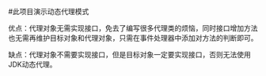#此项目演示动态代理模式

优点：代理对象无需实现接口，免去了编写很多代理类的烦恼，同时接口增加方法也无需再维护目标对象和代理对象，只需在事件处理器中添加对方法的判断即可。

缺点：代理对象不需要实现接口，但是目标对象一定要实现接口，否则无法使用JDK动态代理。
